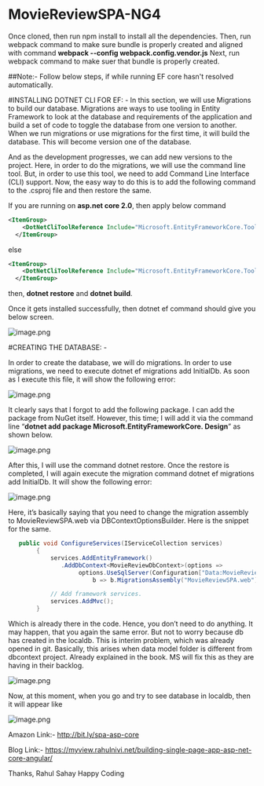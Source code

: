 # MovieReviewSPA-NG4
Once cloned, then run npm install to install all the dependencies. Then, run webpack command to make sure bundle is properly created and aligned with command **webpack --config webpack.config.vendor.js**
Next, run webpack command to make suer that bundle is properly created.

##Note:- Follow below steps, if while running EF core hasn't resolved automatically.

#INSTALLING DOTNET CLI FOR EF: -
In this section, we will use Migrations to build our database. Migrations are ways to use tooling in Entity Framework to look at the database and requirements of the application and build a set of code to toggle the database from one version to another. When we run migrations or use migrations for the first time, it will build the database. This will become version one of the database. 

And as the development progresses, we can add new versions to the project. Here, in order to do the migrations, we will use the command line tool. But, in order to use this tool, we need to add Command Line Interface (CLI) support. Now, the easy way to do this is to add the following command to the .csproj file and then restore the same.

If you are running on **asp.net core 2.0**, then apply below command 

```xml
<ItemGroup>
    <DotNetCliToolReference Include="Microsoft.EntityFrameworkCore.Tools.DotNet" Version="2.0.0" />
  </ItemGroup>
 ```
 else
```xml
<ItemGroup>
    <DotNetCliToolReference Include="Microsoft.EntityFrameworkCore.Tools.DotNet" Version="1.0.0" />
  </ItemGroup>
 ```
 then, **dotnet restore** and **dotnet build**.

Once it gets installed successfully, then dotnet ef command should give you below screen.

![image.png](.attachments/image-ea5d857d-14a0-4ea2-82fc-acbf06b02838.png)

#CREATING THE DATABASE: -

In order to create the database, we will do migrations. In order to use migrations, we need to execute dotnet ef migrations add InitialDb. As soon as I execute this file, it will show the following error:

![image.png](.attachments/image-84fe58c3-2de4-42a1-9802-ea3fa0c26f67.png)

It clearly says that I forgot to add the following package. I can add the package from NuGet itself. However, this time; I will add it via the command line
 “**dotnet add package Microsoft.EntityFrameworkCore. Design**” as shown below.

![image.png](.attachments/image-9799809e-0a05-46e6-a914-0f292f11d43a.png)

After this, I will use the command dotnet restore. Once the restore is completed, I will again execute the migration command dotnet ef migrations add InitialDb. It will show the following error:

![image.png](.attachments/image-637f0d58-6691-4ebf-90d0-dd607911651f.png)

Here, it’s basically saying that you need to change the migration assembly to MovieReviewSPA.web via DBContextOptionsBuilder. Here is the snippet for the same. 

```cs
   public void ConfigureServices(IServiceCollection services)
        {
            services.AddEntityFramework()
               .AddDbContext<MovieReviewDbContext>(options =>
                    options.UseSqlServer(Configuration["Data:MovieReviewSPA:ConnectionString"],
                        b => b.MigrationsAssembly("MovieReviewSPA.web")));

            // Add framework services.
            services.AddMvc();
        }
```
Which is already there in the code. Hence, you don’t need to do anything. It may happen, that you again the same error. But not to worry because db has created in the localdb. This is interim problem, which was already opened in git. Basically, this arises when data model folder is different from dbcontext project. Already explained in the book. MS will fix this as they are having in their backlog.

![image.png](.attachments/image-cd8ee496-0924-492c-a785-c1b154a85cf1.png)

Now, at this moment, when you go and try to see database in localdb, then it will appear like 

![image.png](.attachments/image-e43c7bca-9199-4b5d-ac82-3a3a3043f148.png)

Amazon Link:- http://bit.ly/spa-asp-core

Blog Link:-  https://myview.rahulnivi.net/building-single-page-app-asp-net-core-angular/

Thanks,
Rahul Sahay
Happy Coding
 

